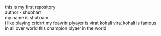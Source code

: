 this is my first repository
<br>
author - shubham
<br>
my name  is shubham 
<br>
i like playing crickrt 
my feavritr plyayer is virat kohali
virat kohali is famous in all over world 
this champion plyaer in the world
</br>
